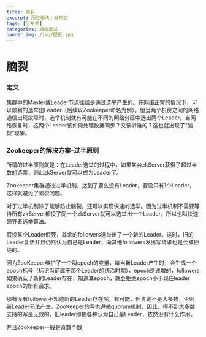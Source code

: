 ```yaml
---
title: 脑裂
excerpt: 所在模块：分布式
tags: [分布式]
categories: 后端面试
banner_img: /img/壁纸.jpg
---
```


# 脑裂

### 定义

集群中的Master或Leader节点往往是通过选举产生的。在网络正常的情况下，可以顺利的选举出Leader（后续以Zookeeper命名为例）。但当两个机房之间的网络通信出现故障时，选举机制就有可能在不同的网络分区中选出两个Leader。当网络恢复时，这两个Leader该如何处理数据同步？又该听谁的？这也就出现了“脑裂”现象。

### Zookeeper的解决方案-过半原则

所谓的过半原则就是：在Leader选举的过程中，如果某台zkServer获得了超过半数的选票，则此zkServer就可以成为Leader了。

Zookeeper集群通过过半机制，达到了要么没有Leader，要没只有1个Leader，这样就避免了脑裂问题。

对于过半机制除了能够防止脑裂，还可以实现快速的选举。因为过半机制不需要等待所有zkServer都投了同一个zkServer就可以选举出一个Leader，所以也叫快速领导者选举算法。

假设某个Leader假死，其余的followers选举出了一个新的Leader。这时，旧的Leader复活并且仍然认为自己是Leader，向其他followers发出写请求也是会被拒绝的。

因为ZooKeeper维护了一个叫epoch的变量，每当新Leader产生时，会生成一个epoch标号（标识当前属于那个Leader的统治时期），epoch是递增的，followers如果确认了新的Leader存在，知道其epoch，就会拒绝epoch小于现任leader epoch的所有请求。

那有没有follower不知道新的Leader存在呢，有可能，但肯定不是大多数，否则新Leader无法产生。ZooKeeper的写也遵循quorum机制，因此，得不到大多数支持的写是无效的，旧leader即使各种认为自己是Leader，依然没有什么作用。

并且Zookeeper一般是奇数个数
